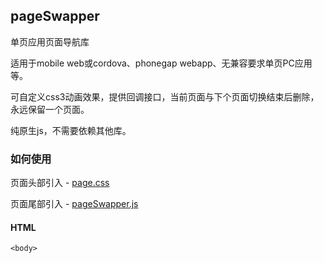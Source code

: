 ## pageSwapper

单页应用页面导航库

适用于mobile web或cordova、phonegap webapp、无兼容要求单页PC应用等。

可自定义css3动画效果，提供回调接口，当前页面与下个页面切换结束后删除，永远保留一个页面。

纯原生js，不需要依赖其他库。

### 如何使用

页面头部引入 - [page.css](https://github.com/dongshaohan/pageSwapper/src/page.css)

页面尾部引入 - [pageSwapper.js](https://github.com/dongshaohan/pageSwapper/src/pageSwapper.js)

#### HTML
	
	<body>
